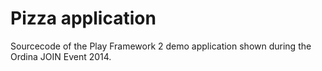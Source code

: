 Pizza application
===================

Sourcecode of the Play Framework 2 demo application shown during the Ordina JOIN Event 2014.